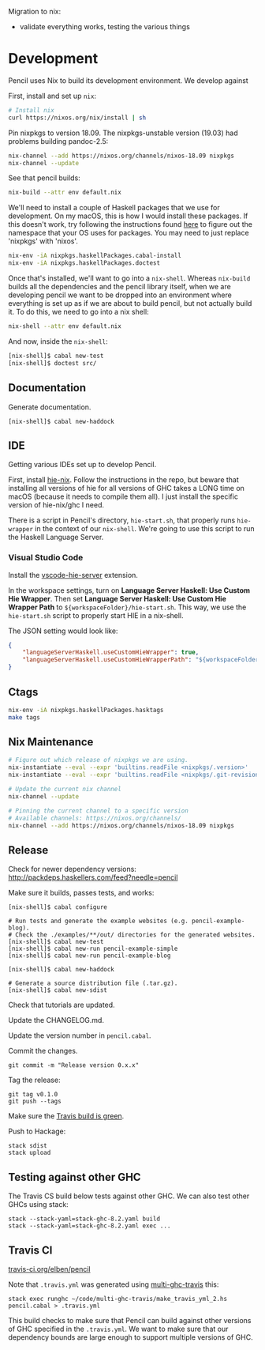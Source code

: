 Migration to nix:

- validate everything works, testing the various things

# Development

Pencil uses Nix to build its development environment. We develop against

First, install and set up `nix`:

```bash
# Install nix
curl https://nixos.org/nix/install | sh
```

Pin nixpkgs to version 18.09. The nixpkgs-unstable version (19.03) had problems
building pandoc-2.5:

```bash
nix-channel --add https://nixos.org/channels/nixos-18.09 nixpkgs
nix-channel --update
```

See that pencil builds:

```bash
nix-build --attr env default.nix
```

We'll need to install a couple of Haskell packages that we use for development.
On my macOS, this is how I would install these packages. If this doesn't work,
try following the instructions found
[here](https://nixos.org/nixpkgs/manual/#users-guide-to-the-haskell-infrastructure)
to figure out the namespace that your OS uses for packages. You may need to just
replace 'nixpkgs' with 'nixos'.

```bash
nix-env -iA nixpkgs.haskellPackages.cabal-install
nix-env -iA nixpkgs.haskellPackages.doctest
```

Once that's installed, we'll want to go into a `nix-shell`. Whereas `nix-build`
builds all the dependencies and the pencil library itself, when we are
developing pencil we want to be dropped into an environment where everything is
set up as if we are about to build pencil, but not actually build it. To do
this, we need to go into a nix shell:

```bash
nix-shell --attr env default.nix
```

And now, inside the `nix-shell`:

```bash
[nix-shell]$ cabal new-test
[nix-shell]$ doctest src/
```

## Documentation

Generate documentation.

```
[nix-shell]$ cabal new-haddock
```

## IDE

Getting various IDEs set up to develop Pencil.

First, install [hie-nix](https://github.com/domenkozar/hie-nix). Follow the instructions in the repo, but beware that installing all versions of hie for all versions of GHC takes a LONG time on macOS (because it needs to compile them all). I just install the specific version of hie-nix/ghc I need.

There is a script in Pencil's directory, `hie-start.sh`, that properly runs `hie-wrapper` in the context of our `nix-shell`. We're going to use this script to run the Haskell Language Server.

### Visual Studio Code

Install the [vscode-hie-server](https://marketplace.visualstudio.com/items?itemName=alanz.vscode-hie-server) extension.

In the workspace settings, turn on **Language Server Haskell: Use Custom Hie Wrapper**.
Then set **Language Server Haskell: Use Custom Hie Wrapper Path** to `${workspaceFolder}/hie-start.sh`.
This way, we use the `hie-start.sh` script to properly start HIE in a nix-shell.

The JSON setting would look like:

```json
{
    "languageServerHaskell.useCustomHieWrapper": true,
    "languageServerHaskell.useCustomHieWrapperPath": "${workspaceFolder}/hie-start.sh"
}
```

## Ctags

```bash
nix-env -iA nixpkgs.haskellPackages.hasktags
make tags
```

## Nix Maintenance

```bash
# Figure out which release of nixpkgs we are using.
nix-instantiate --eval --expr 'builtins.readFile <nixpkgs/.version>'
nix-instantiate --eval --expr 'builtins.readFile <nixpkgs/.git-revision>'

# Update the current nix channel
nix-channel --update

# Pinning the current channel to a specific version
# Available channels: https://nixos.org/channels/
nix-channel --add https://nixos.org/channels/nixos-18.09 nixpkgs
```

## Release

Check for newer dependency versions: http://packdeps.haskellers.com/feed?needle=pencil

Make sure it builds, passes tests, and works:

```
[nix-shell]$ cabal configure

# Run tests and generate the example websites (e.g. pencil-example-blog).
# Check the ./examples/**/out/ directories for the generated websites.
[nix-shell]$ cabal new-test
[nix-shell]$ cabal new-run pencil-example-simple
[nix-shell]$ cabal new-run pencil-example-blog

[nix-shell]$ cabal new-haddock

# Generate a source distribution file (.tar.gz).
[nix-shell]$ cabal new-sdist
```

Check that tutorials are updated.

Update the CHANGELOG.md.

Update the version number in `pencil.cabal`.

Commit the changes.

```
git commit -m "Release version 0.x.x"
```

Tag the release:

```
git tag v0.1.0
git push --tags
```

Make sure the [Travis build is green](https://travis-ci.org/elben/pencil).

Push to Hackage:

```
stack sdist
stack upload
```

## Testing against other GHC

The Travis CS build below tests against other GHC. We can also test other GHCs
using stack:

```
stack --stack-yaml=stack-ghc-8.2.yaml build
stack --stack-yaml=stack-ghc-8.2.yaml exec ...
```

## Travis CI

[travis-ci.org/elben/pencil](https://travis-ci.org/elben/pencil)

Note that `.travis.yml` was generated using [multi-ghc-travis](https://github.com/haskell-hvr/multi-ghc-travis) this:

```
stack exec runghc ~/code/multi-ghc-travis/make_travis_yml_2.hs pencil.cabal > .travis.yml
```

This build checks to make sure that Pencil can build against other versions of
GHC specified in the `.travis.yml`. We want to make sure that our dependency
bounds are large enough to support multiple versions of GHC.
